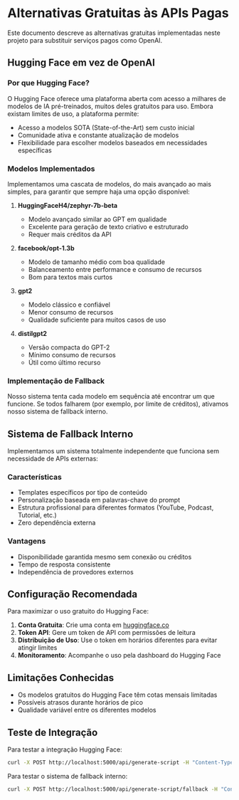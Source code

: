 # Alternativas Gratuitas às APIs Pagas

Este documento descreve as alternativas gratuitas implementadas neste projeto para substituir serviços pagos como OpenAI.

## Hugging Face em vez de OpenAI

### Por que Hugging Face?

O Hugging Face oferece uma plataforma aberta com acesso a milhares de modelos de IA pré-treinados, muitos deles gratuitos para uso. Embora existam limites de uso, a plataforma permite:

- Acesso a modelos SOTA (State-of-the-Art) sem custo inicial
- Comunidade ativa e constante atualização de modelos
- Flexibilidade para escolher modelos baseados em necessidades específicas

### Modelos Implementados

Implementamos uma cascata de modelos, do mais avançado ao mais simples, para garantir que sempre haja uma opção disponível:

1. **HuggingFaceH4/zephyr-7b-beta**
   - Modelo avançado similar ao GPT em qualidade
   - Excelente para geração de texto criativo e estruturado
   - Requer mais créditos da API

2. **facebook/opt-1.3b**
   - Modelo de tamanho médio com boa qualidade
   - Balanceamento entre performance e consumo de recursos
   - Bom para textos mais curtos

3. **gpt2**
   - Modelo clássico e confiável
   - Menor consumo de recursos
   - Qualidade suficiente para muitos casos de uso

4. **distilgpt2**
   - Versão compacta do GPT-2
   - Mínimo consumo de recursos
   - Útil como último recurso

### Implementação de Fallback

Nosso sistema tenta cada modelo em sequência até encontrar um que funcione. Se todos falharem (por exemplo, por limite de créditos), ativamos nosso sistema de fallback interno.

## Sistema de Fallback Interno

Implementamos um sistema totalmente independente que funciona sem necessidade de APIs externas:

### Características

- Templates específicos por tipo de conteúdo
- Personalização baseada em palavras-chave do prompt
- Estrutura profissional para diferentes formatos (YouTube, Podcast, Tutorial, etc.)
- Zero dependência externa

### Vantagens

- Disponibilidade garantida mesmo sem conexão ou créditos
- Tempo de resposta consistente
- Independência de provedores externos

## Configuração Recomendada

Para maximizar o uso gratuito do Hugging Face:

1. **Conta Gratuita**: Crie uma conta em [huggingface.co](https://huggingface.co/)
2. **Token API**: Gere um token de API com permissões de leitura
3. **Distribuição de Uso**: Use o token em horários diferentes para evitar atingir limites
4. **Monitoramento**: Acompanhe o uso pela dashboard do Hugging Face

## Limitações Conhecidas

- Os modelos gratuitos do Hugging Face têm cotas mensais limitadas
- Possíveis atrasos durante horários de pico
- Qualidade variável entre os diferentes modelos

## Teste de Integração

Para testar a integração Hugging Face:

```bash
curl -X POST http://localhost:5000/api/generate-script -H "Content-Type: application/json" -d '{"prompt": "Um roteiro curto sobre inteligência artificial"}'
```

Para testar o sistema de fallback interno:

```bash
curl -X POST http://localhost:5000/api/generate-script/fallback -H "Content-Type: application/json" -d '{"prompt": "Um roteiro curto sobre inteligência artificial"}'
```